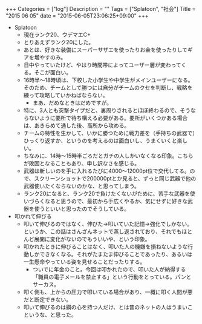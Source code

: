 +++
Categories = ["log"]
Description = ""
Tags = ["Splatoon", "社会"]
Title = "2015 06 05"
date = "2015-06-05T23:06:25+09:00"
+++

* Splatoon
	* 現在ランク20、ウデマエC+
	* とりあえずランク20にした。
	* あとは、好きな装備にスーパーサザエを使ったりお金を使ったりしてギアを増やすのみ。
	* 日中やっていたけど、やはり時間帯によってユーザー層が変わってくる。そこが面白い。
	* 16時半〜18時頃は、下校した小学生や中学生がメインユーザーになる。そのため、チームとして勝つには自分がチームのクセを判断し、戦略を練って攻略していかねばならない。
		* まあ、だめなときはだめですが。
	* 特に、3人とも突撃タイプだと、裏周りされるとほぼ終わるので、そうならないように要所で待ち構える必要がある。要所がいくつかある場合は、あきらめて通した後、高所から攻める。
	* チームの特性を生かして、いかに勝つために戦力差を（手持ちの武器で）ひっくり返すか、というのを考えるのは面白いし、うまくいくと楽しい。
	* ちなみに、14時〜15時半ごろだとガチの人しかいなくなる印象。こちらが敗因となることもあり、申し訳なさを感じる。
	* 武器は新しいのを手に入れるたびに4000〜12000pt位で交代してる。ので、スクリーンショットで200000ptとか見ると、ずっと同じ武器で他の武器使いたくならないのかな、と思ってしまう。
	* ランク20になると、ランク20で負けたくないがために、苦手な武器を使いづらくなると思うので、最初から手広くやるか、気にせずに好きな武器を使うといいと思ったのでそうしている。
* 叩かれて伸びる
	* 叩いて伸びるのではなく、伸びた→叩いていた記憶→強化でしかない。というか、この話はさんざんネットで蒸し返されており、それでもほとんど展開に変化がないのでもういいや、という印象。
	* 叩かれたときに伸びることはなく、叩いた人の機嫌を損ねないような行動しかできなくなる。それがたまたま伸びることであったり、あるいは一生懸命やっている姿を見せることだったりする。
		* ついでに年金のこと。今回は叩かれたので、叩いた人が納得する「職員の電子メールを禁止する」という行動をとっている。パンとサーカス。
	* 叩く側も、上からの圧力で叩いている場合があり、一概に叩く人間が悪だと断定できない。
	* 叩いて伸びるのは鋼の心を持つ人だけ、とは昔のネットの人はうまいこというな、と思った。